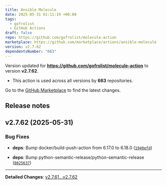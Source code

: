 ```yaml
---
title: Ansible Molecule
date: 2025-05-31 01:11:19 +00:00
tags:
  - gofrolist
  - GitHub Actions
draft: false
repo: https://github.com/gofrolist/molecule-action
marketplace: https://github.com/marketplace/actions/ansible-molecule
version: v2.7.62
dependentsNumber: "663"
---
```



Version updated for **https://github.com/gofrolist/molecule-action** to version **v2.7.62**.
- This action is used across all versions by **663** repositories.

Go to the [GitHub Marketplace](https://github.com/marketplace/actions/ansible-molecule) to find the latest changes.

## Release notes

## v2.7.62 (2025-05-31)

### Bug Fixes

- **deps**: Bump docker/build-push-action from 6.17.0 to 6.18.0 ([`1940efd`](https://github.com/gofrolist/molecule-action/commit/1940efdbe432218f150583a27910d4ff6194a0cc))

- **deps**: Bump python-semantic-release/python-semantic-release ([`8025637`](https://github.com/gofrolist/molecule-action/commit/8025637eb13457b174acd3109eebe2143f95c531))

---

**Detailed Changes**: [v2.7.61...v2.7.62](https://github.com/gofrolist/molecule-action/compare/v2.7.61...v2.7.62)

